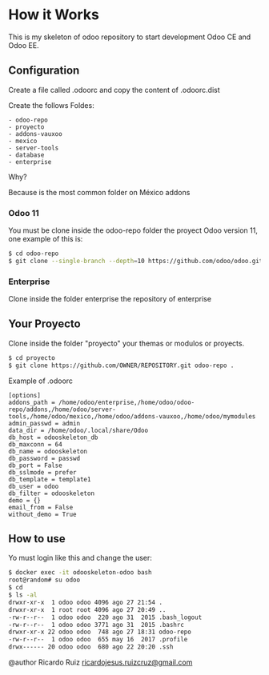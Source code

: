 # How it Works
This is my skeleton of odoo repository to start development Odoo CE and Odoo EE.

## Configuration
Create a file called .odoorc and copy the content of .odoorc.dist

Create the follows Foldes:

    - odoo-repo
    - proyecto
    - addons-vauxoo
    - mexico
    - server-tools
    - database
    - enterprise

Why?

Because is the most common folder on México addons

### Odoo 11
You must be clone inside the odoo-repo folder the proyect Odoo version 11, one example of this is:

```bash
$ cd odoo-repo
$ git clone --single-branch --depth=10 https://github.com/odoo/odoo.git .
```

### Enterprise
Clone inside the folder enterprise the repository of enterprise

## Your Proyecto
Clone inside the folder "proyecto" your themas or modulos or proyects.

```bash
$ cd proyecto
$ git clone https://github.com/OWNER/REPOSITORY.git odoo-repo .
```

Example of .odoorc 
```
[options]
addons_path = /home/odoo/enterprise,/home/odoo/odoo-repo/addons,/home/odoo/server-tools,/home/odoo/mexico,/home/odoo/addons-vauxoo,/home/odoo/mymodules
admin_passwd = admin
data_dir = /home/odoo/.local/share/Odoo
db_host = odooskeleton_db
db_maxconn = 64
db_name = odooskeleton
db_password = passwd
db_port = False
db_sslmode = prefer
db_template = template1
db_user = odoo
db_filter = odooskeleton
demo = {}
email_from = False
without_demo = True
```


## How to use
Yo must login like this and change the user:

```bash
$ docker exec -it odooskeleton-odoo bash
root@random# su odoo
$ cd
$ ls -al
drwxr-xr-x  1 odoo odoo 4096 ago 27 21:54 .
drwxr-xr-x  1 root root 4096 ago 27 20:49 ..
-rw-r--r--  1 odoo odoo  220 ago 31  2015 .bash_logout
-rw-r--r--  1 odoo odoo 3771 ago 31  2015 .bashrc
drwxr-xr-x 22 odoo odoo  748 ago 27 18:31 odoo-repo
-rw-r--r--  1 odoo odoo  655 may 16  2017 .profile
drwx------ 20 odoo odoo  680 ago 22 20:20 .ssh
```

@author Ricardo Ruiz <ricardojesus.ruizcruz@gmail.com>
